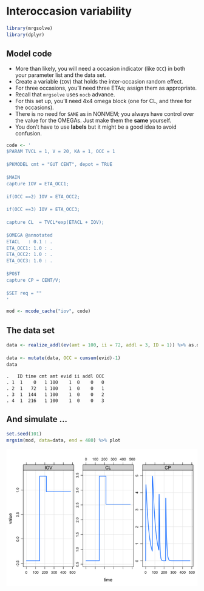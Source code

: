 Interoccasion variability
================

``` r
library(mrgsolve)
library(dplyr)
```

## Model code

  - More than likely, you will need a occasion indicator (like `OCC`) in
    both your parameter list and the data set.
  - Create a variable (`IOV`) that holds the inter-occasion random
    effect.
  - For three occasions, you’ll need three ETAs; assign them as
    appropriate.
  - Recall that `mrgsolve` uses `nocb` advance.
  - For this set up, you’ll need 4x4 omega block (one for CL, and three
    for the occasions).
  - There is no need for `SAME` as in NONMEM; you always have control
    over the value for the OMEGAs. Just make them the **same** yourself.
  - You don’t have to use **labels** but it might be a good idea to
    avoid confusion.

<!-- end list -->

``` r
code <- '
$PARAM TVCL = 1, V = 20, KA = 1, OCC = 1

$PKMODEL cmt = "GUT CENT", depot = TRUE

$MAIN
capture IOV = ETA_OCC1;

if(OCC ==2) IOV = ETA_OCC2;

if(OCC ==3) IOV = ETA_OCC3;

capture CL  = TVCL*exp(ETACL + IOV);

$OMEGA @annotated
ETACL   : 0.1 : .
ETA_OCC1: 1.0 : .
ETA_OCC2: 1.0 : . 
ETA_OCC3: 1.0 : .

$POST
capture CP = CENT/V;

$SET req = ""
'
```

``` r
mod <- mcode_cache("iov", code)
```

## The data set

``` r
data <- realize_addl(ev(amt = 100, ii = 72, addl = 3, ID = 1)) %>% as.data.frame

data <- mutate(data, OCC = cumsum(evid)-1)
data
```

    .   ID time cmt amt evid ii addl OCC
    . 1  1    0   1 100    1  0    0   0
    . 2  1   72   1 100    1  0    0   1
    . 3  1  144   1 100    1  0    0   2
    . 4  1  216   1 100    1  0    0   3

## And simulate …

``` r
set.seed(101)
mrgsim(mod, data=data, end = 480) %>% plot
```

![](img/iov-unnamed-chunk-5-1.png)<!-- -->
